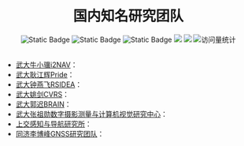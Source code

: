 <div align="center">
<h1>国内知名研究团队</h1>
</div>


<div align="center">
    <img alt="Static Badge" src="https://img.shields.io/badge/QQ-1482275402-red">
    <img alt="Static Badge" src="https://img.shields.io/badge/%E5%BE%AE%E4%BF%A1-lizhengxiao99-green">
    <img alt="Static Badge" src="https://img.shields.io/badge/Email-dauger%40126.com-brown">
    <a href="https://blog.csdn.net/daoge2666/"><img src="https://img.shields.io/badge/CSDN-论坛-c32136" /></a>
    <a href="https://www.zhihu.com/people/dao-ge-92-60/"><img src="https://img.shields.io/badge/Zhihu-知乎-blue" /></a>
    <img src="https://komarev.com/ghpvc/?username=LiZhengXiao99&label=Views&color=0e75b6&style=flat" alt="访问量统计" />
</div>
<br/>

* [武大牛小骥i2NAV](http://www.i2nav.com/)：
* [武大耿江辉Pride](http://pride.whu.edu.cn/index.shtml#)：
* [武大钟燕飞RSIDEA](http://rsidea.whu.edu.cn/index.html)：
* [武大姚剑CVRS](https://cvrs.whu.edu.cn/)：
* [武大郭迟BRAIN](https://zhiyuteam.com/html/web//index.html)：
* [武大张祖勋数字摄影测量与计算机视觉研究中心](https://dpcv.whu.edu.cn/jj/zxjj.htm)：
* [上交感知与导航研究所](https://isn.sjtu.edu.cn/web/index)：
* [同济李博峰GNSS研究团队](https://gnss.tongji.edu.cn/)：